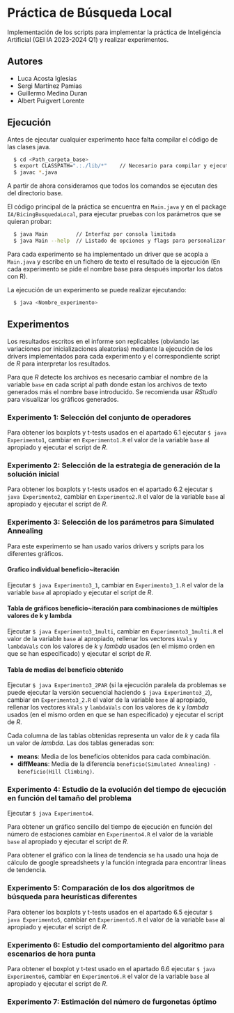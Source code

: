 
# Práctica de Búsqueda Local
Implementación de los scripts para implementar la práctica de Inteligéncia Artificial (GEI IA 2023-2024 Q1) y realizar experimentos.




## Autores

- Luca Acosta Iglesias
- Sergi Martínez Pamias
- Guillermo Medina Duran
- Albert Puigvert Lorente
## Ejecución

Antes de ejecutar cualquier experimento hace falta compilar el código de las clases java.

```bash
  $ cd <Path_carpeta_base>
  $ export CLASSPATH=".:./lib/*"    // Necesario para compilar y ejecutar
  $ javac *.java
```
A partir de ahora consideramos que todos los comandos se ejecutan des del directorio base.

El código principal de la práctica se encuentra en `Main.java` y en el package `IA/BicingBusquedaLocal`, para ejecutar pruebas con los parámetros que se quieran probar:

```bash
  $ java Main         // Interfaz por consola limitada
  $ java Main --help  // Listado de opciones y flags para personalizar la ejecución
```

Para cada experimento se ha implementado un driver que se acopla a `Main.java` y escribe en un fichero de texto el resultado de la ejecución (En cada experimento se pide el nombre base para después importar los datos con R).

La ejecución de un experimento se puede realizar ejecutando:

```bash
  $ java <Nombre_experimento>
```





## Experimentos
Los resultados escritos en el informe son replicables (obviando las variaciones por inicializaciones aleatorias) mediante la ejecución de los drivers implementados para cada experimento y el correspondiente script de *R* para interpretar los resultados.

Para que *R* detecte los archivos es necesario cambiar el nombre de la variable `base` en cada script al path donde estan los archivos de texto generados más el nombre base introducido. Se recomienda usar *RStudio* para visualizar los gráficos generados.

### Experimento 1: Selección del conjunto de operadores
Para obtener los boxplots y t-tests usados en el apartado 6.1 ejecutar `$ java Experimento1`, cambiar en `Experimento1.R` el valor de la variable `base` al apropiado y ejecutar el script de *R*. 

### Experimento 2: Selección de la estrategia de generación de la solución inicial
Para obtener los boxplots y t-tests usados en el apartado 6.2 ejecutar `$ java Experimento2`, cambiar en `Experimento2.R` el valor de la variable `base` al apropiado y ejecutar el script de *R*. 

### Experimento 3: Selección de los parámetros para Simulated Annealing
Para este experimento se han usado varios drivers y scripts para los diferentes gráficos.

#### Grafico individual beneficio~iteración
Ejecutar  `$ java Experimento3_1`, cambiar en `Experimento3_1.R` el valor de la variable `base` al apropiado y ejecutar el script de *R*.

#### Tabla de gráficos beneficio~iteración para combinaciones de múltiples valores de k y lambda
Ejecutar  `$ java Experimento3_1multi`, cambiar en `Experimento3_1multi.R` el valor de la variable `base` al apropiado, rellenar los vectores `kVals` y `lambdaVals` con los valores de *k* y *lambda* usados (en el mismo orden en que se han especificado) y ejecutar el script de *R*.

#### Tabla de medias del beneficio obtenido
Ejecutar `$ java Experimento3_2PAR` (si la ejecución paralela da problemas se puede ejecutar la versión secuencial haciendo `$ java Experimento3_2`), cambiar en `Experimento3_2.R` el valor de la variable `base` al apropiado, rellenar los vectores `kVals` y `lambdaVals` con los valores de *k* y *lambda* usados (en el mismo orden en que se han especificado) y ejecutar el script de *R*.

Cada columna de las tablas obtenidas representa un valor de *k* y cada fila un valor de *lambda*. Las dos tablas generadas son:
- **means**: Media de los beneficios obtenidos para cada combinación.
- **diffMeans**: Media de la diferencia `beneficio(Simulated Annealing) - beneficio(Hill Climbing)`.

### Experimento 4: Estudio de la evolución del tiempo de ejecución en función del tamaño del problema
Ejecutar `$ java Experimento4`.

Para obtener un gráfico sencillo del tiempo de ejecución en función del número de estaciones cambiar en `Experimento4.R` el valor de la variable `base` al apropiado y ejecutar el script de *R*.

Para obtener el gráfico con la línea de tendencia se ha usado una hoja de cálculo de google spreadsheets y la función integrada para encontrar líneas de tendencia.

### Experimento 5: Comparación de los dos algoritmos de búsqueda para heurísticas diferentes
Para obtener los boxplots y t-tests usados en el apartado 6.5 ejecutar `$ java Experimento5`, cambiar en `Experimento5.R` el valor de la variable `base` al apropiado y ejecutar el script de *R*.

### Experimento 6: Estudio del comportamiento del algoritmo para escenarios de hora punta
Para obtener el boxplot y t-test usado en el apartado 6.6 ejecutar `$ java Experimento6`, cambiar en `Experimento6.R` el valor de la variable `base` al apropiado y ejecutar el script de *R*.

### Experimento 7: Estimación del número de furgonetas óptimo

